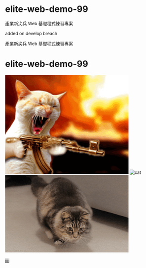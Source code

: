 # elite-web-demo-99

產業新尖兵 Web 基礎程式練習專案

added on develop breach

產業新尖兵 Web 基礎程式練習專案

# elite-web-demo-99

![cat3](./cat3.gif)
![cat](https://i.imgur.com/MSslHtf.gif)
![cat2](./cat2.gif)

jjjj

